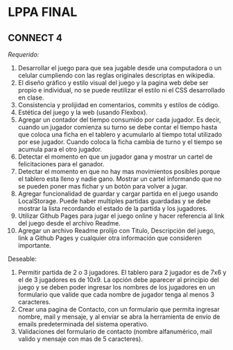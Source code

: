 # LPPA FINAL
## CONNECT 4

*Requerido:*
  1. Desarrollar el juego para que sea jugable desde una computadora o un celular cumpliendo con las reglas originales descriptas en wikipedia.
  2. El diseño gráfico y estilo visual del juego y la pagina web debe ser propio e individual, no se puede reutilizar el estilo ni el CSS desarrollado en clase.
  3. Consistencia y prolijidad en comentarios, commits y estilos de código.
  4. Estética del juego y la web (usando Flexbox).
  5. Agregar un contador del tiempo consumido por cada jugador. Es decir, cuando un jugador comienza su turno se debe contar el tiempo hasta que coloca una ficha en el tablero y acumularlo al tiempo total utilizado por ese jugador. Cuando coloca la ficha cambia de turno y el tiempo se acumula para el otro jugador.
  6. Detectar el momento en que un jugador gana y mostrar un cartel de felicitaciones para el ganador.
  7. Detectar el momento en que no hay mas movimientos posibles porque el tablero esta lleno y nadie gano. 
  Mostrar un cartel informando que no se pueden poner mas fichar y un botón para volver a jugar.
  8. Agregar funcionalidad de guardar y cargar partida en el juego usando LocalStorage. Puede haber multiples partidas guardadas y se debe mostrar la lista recordando el estado de la partida y los jugadores.
  9. Utilizar Github Pages para jugar el juego online y hacer referencia al link del juego desde el archivo Readme.
 10. Agregar un archivo Readme prolijo con Titulo, Descripción del juego, link a Github Pages y cualquier otra información que consideren importante.

Deseable:
  1. Permitir partida de 2 o 3 jugadores. El tablero para 2 jugador es de 7x6 y el de 3 jugadores es de 10x9. La opción debe aparecer al principio del juego y se deben poder ingresar los nombres de los jugadores en un formulario que valide que cada nombre de jugador tenga al menos 3 caracteres.
  2. Crear una pagina de Contacto, con un formulario que permita ingresar nombre, mail y mensaje, y al enviar se abra la herramienta de envío de emails predeterminada del sistema operativo.
  3. Validaciones del formulario de contacto (nombre alfanumérico, mail valido y mensaje con mas de 5 caracteres).
